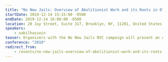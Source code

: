 ```yaml
---
title: "No New Jails: Overview of Abolitionist Work and its Roots in Older Struggles"
startDate: 2019-12-14 15:15:00 -0500
endDate: 2019-12-14 16:00:00 -0500
location: 20 Jay Street, Suite 317, Brooklyn, NY, 11201, United States
speakers:
    - nabilhassein
teaser: Organizers with the No New Jails NYC campaign will present an overview of the past year and change of our abolitionist work (and its roots in older struggles), both inside and outside of the formal land use process, and will outline some future priorities to continue the fight against the construction of new jails and for a future of freedom for our communities, notwithstanding the decision of the political establishment to recommit NYC to an indefinite future of cages for humans. The discussion of the current status of our work and struggles in general will lead to a participatory discussion with the audience about our imaginaries of the future and our roles in bringing those visions for liberation into existence.
conference: "2019"
redirect_from:
    - /events/no-new-jails-overview-of-abolitionist-work-and-its-roots-in-older-struggles
---
```

